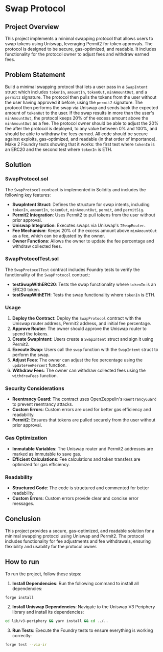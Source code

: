 # Swap Protocol

## Project Overview

This project implements a minimal swapping protocol that allows users to swap tokens using Uniswap, leveraging Permit2 for token approvals. The protocol is designed to be secure, gas-optimized, and readable. It includes functionality for the protocol owner to adjust fees and withdraw earned fees.

## Problem Statement

Build a minimal swapping protocol that lets a user pass in a `SwapIntent` struct which includes `tokenIn`, `amountIn`, `tokenOut`, `minAmountOut`, and a `permit2` signature. The protocol then pulls the tokens from the user without the user having approved it before, using the `permit2` signature. The protocol then performs the swap via Uniswap and sends back the expected amount of `tokenOut` to the user. If the swap results in more than the user's `minAmountOut`, the protocol keeps 20% of the excess amount above the `minAmountOut` as a fee. The protocol owner should be able to adjust the 20% fee after the protocol is deployed, to any value between 0% and 100%, and should be able to withdraw the fees earned. All code should be secure against exploits, gas-optimized, and readable (in that order of importance). Make 2 Foundry tests showing that it works: the first test where `tokenIn` is an ERC20 and the second test where `tokenIn` is ETH.

## Solution

### SwapProtocol.sol

The `SwapProtocol` contract is implemented in Solidity and includes the following key features:

- **SwapIntent Struct**: Defines the structure for swap intents, including `tokenIn`, `amountIn`, `tokenOut`, `minAmountOut`, `permit`, and `permitSig`.
- **Permit2 Integration**: Uses Permit2 to pull tokens from the user without prior approval.
- **Uniswap Integration**: Executes swaps via Uniswap's `ISwapRouter`.
- **Fee Mechanism**: Keeps 20% of the excess amount above `minAmountOut` as a fee, which can be adjusted by the owner.
- **Owner Functions**: Allows the owner to update the fee percentage and withdraw collected fees.

### SwapProtocolTest.sol

The `SwapProtocolTest` contract includes Foundry tests to verify the functionality of the `SwapProtocol` contract:

- **testSwapWithERC20**: Tests the swap functionality where `tokenIn` is an ERC20 token.
- **testSwapWithETH**: Tests the swap functionality where `tokenIn` is ETH.

### Usage

1. **Deploy the Contract**: Deploy the `SwapProtocol` contract with the Uniswap router address, Permit2 address, and initial fee percentage.
2. **Approve Router**: The owner should approve the Uniswap router to spend the tokens.
3. **Create SwapIntent**: Users create a `SwapIntent` struct and sign it using Permit2.
4. **Execute Swap**: Users call the `swap` function with the `SwapIntent` struct to perform the swap.
5. **Adjust Fees**: The owner can adjust the fee percentage using the `updateFeePercent` function.
6. **Withdraw Fees**: The owner can withdraw collected fees using the `withdrawFees` function.

### Security Considerations

- **Reentrancy Guard**: The contract uses OpenZeppelin's `ReentrancyGuard` to prevent reentrancy attacks.
- **Custom Errors**: Custom errors are used for better gas efficiency and readability.
- **Permit2**: Ensures that tokens are pulled securely from the user without prior approval.

### Gas Optimization

- **Immutable Variables**: The Uniswap router and Permit2 addresses are marked as immutable to save gas.
- **Efficient Calculations**: Fee calculations and token transfers are optimized for gas efficiency.

### Readability

- **Structured Code**: The code is structured and commented for better readability.
- **Custom Errors**: Custom errors provide clear and concise error messages.

## Conclusion

This project provides a secure, gas-optimized, and readable solution for a minimal swapping protocol using Uniswap and Permit2. The protocol includes functionality for fee adjustments and fee withdrawals, ensuring flexibility and usability for the protocol owner.

## How to run

To run the project, follow these steps:

1. **Install Dependencies**: Run the following command to install all dependencies:

```sh
forge install
```

2. **Install Uniswap Dependencies**: Navigate to the Uniswap V3 Periphery library and install its dependencies:

```sh
cd lib/v3-periphery && yarn install && cd ../..
```

3. **Run Tests**: Execute the Foundry tests to ensure everything is working correctly:

```sh
forge test --via-ir
```
